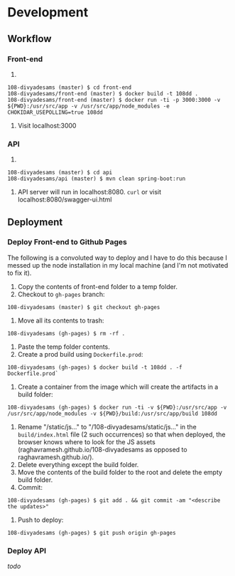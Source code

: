 # Development

## Workflow
### Front-end
1.
  ```
  108-divyadesams (master) $ cd front-end
  108-divyadesams/front-end (master) $ docker build -t 108dd .
  108-divyadesams/front-end (master) $ docker run -ti -p 3000:3000 -v ${PWD}:/usr/src/app -v /usr/src/app/node_modules -e CHOKIDAR_USEPOLLING=true 108dd
  ```
1. Visit localhost:3000

### API
1.
  ```
  108-divyadesams (master) $ cd api
  108-divyadesams/api (master) $ mvn clean spring-boot:run
  ```
1. API server will run in localhost:8080. `curl` or visit localhost:8080/swagger-ui.html


## Deployment
### Deploy Front-end to Github Pages
The following is a convoluted way to deploy and I have to do this because I messed up the node
installation in my local machine (and I'm not motivated to fix it).

1. Copy the contents of front-end folder to a temp folder.
1. Checkout to `gh-pages` branch:
  ```
  108-divyadesams (master) $ git checkout gh-pages
  ```
1. Move all its contents to trash:
  ```
  108-divyadesams (gh-pages) $ rm -rf .
  ```
1. Paste the temp folder contents.
1. Create a prod build using `Dockerfile.prod`:
  ```
  108-divyadesams (gh-pages) $ docker build -t 108dd . -f Dockerfile.prod`
  ```
1. Create a container from the image which will create the artifacts in a build folder:
  ```
  108-divyadesams (gh-pages) $ docker run -ti -v ${PWD}:/usr/src/app -v /usr/src/app/node_modules -v ${PWD}/build:/usr/src/app/build 108dd
  ```
1. Rename "/static/js..." to "/108-divyadesams/static/js..." in the `build/index.html` file (2 such occurrences) so that when deployed, the browser knows where to look for the JS assets (raghavramesh.github.io/108-divyadesams as opposed to raghavramesh.github.io/).
1. Delete everything except the build folder.
1. Move the contents of the build folder to the root and delete the empty build folder.
1. Commit:
  ```
  108-divyadesams (gh-pages) $ git add . && git commit -am "<describe the updates>"
  ```
1. Push to deploy:
  ```
  108-divyadesams (gh-pages) $ git push origin gh-pages
  ```
### Deploy API
_todo_
